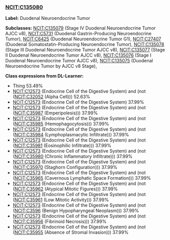 
### [NCIT:C135080](http://purl.obolibrary.org/obo/NCIT_C135080)
**Label:** Duodenal Neuroendocrine Tumor

**Subclasses:** [NCIT:C135079](http://purl.obolibrary.org/obo/NCIT_C135079) (Stage IV Duodenal Neuroendocrine Tumor AJCC v8), [NCIT:C5731](http://purl.obolibrary.org/obo/NCIT_C5731) (Duodenal Gastrin-Producing Neuroendocrine Tumor), [NCIT:C6425](http://purl.obolibrary.org/obo/NCIT_C6425) (Duodenal Neuroendocrine Tumor G1), [NCIT:C27407](http://purl.obolibrary.org/obo/NCIT_C27407) (Duodenal Somatostatin-Producing Neuroendocrine Tumor), [NCIT:C135078](http://purl.obolibrary.org/obo/NCIT_C135078) (Stage III Duodenal Neuroendocrine Tumor AJCC v8), [NCIT:C135077](http://purl.obolibrary.org/obo/NCIT_C135077) (Stage II Duodenal Neuroendocrine Tumor AJCC v8), [NCIT:C135076](http://purl.obolibrary.org/obo/NCIT_C135076) (Stage I Duodenal Neuroendocrine Tumor AJCC v8), [NCIT:C135075](http://purl.obolibrary.org/obo/NCIT_C135075) (Duodenal Neuroendocrine Tumor by AJCC v8 Stage), 

**Class expressions from DL-Learner:**

- Thing 53.49%
- [NCIT:C12573](http://purl.obolibrary.org/obo/NCIT_C12573) (Endocrine Cell of the Digestive System) and (not ([NCIT:C32052](http://purl.obolibrary.org/obo/NCIT_C32052) (Alpha Cell))) 52.63%
- [NCIT:C12573](http://purl.obolibrary.org/obo/NCIT_C12573) (Endocrine Cell of the Digestive System) 37.99%
- [NCIT:C12573](http://purl.obolibrary.org/obo/NCIT_C12573) (Endocrine Cell of the Digestive System) and (not ([NCIT:C35987](http://purl.obolibrary.org/obo/NCIT_C35987) (Emperipolesis))) 37.99%
- [NCIT:C12573](http://purl.obolibrary.org/obo/NCIT_C12573) (Endocrine Cell of the Digestive System) and (not ([NCIT:C35985](http://purl.obolibrary.org/obo/NCIT_C35985) (Hemophagocytosis))) 37.99%
- [NCIT:C12573](http://purl.obolibrary.org/obo/NCIT_C12573) (Endocrine Cell of the Digestive System) and (not ([NCIT:C35984](http://purl.obolibrary.org/obo/NCIT_C35984) (Lymphoplasmacytic Infiltrate))) 37.99%
- [NCIT:C12573](http://purl.obolibrary.org/obo/NCIT_C12573) (Endocrine Cell of the Digestive System) and (not ([NCIT:C35981](http://purl.obolibrary.org/obo/NCIT_C35981) (Eosinophilic Infiltrate))) 37.99%
- [NCIT:C12573](http://purl.obolibrary.org/obo/NCIT_C12573) (Endocrine Cell of the Digestive System) and (not ([NCIT:C35980](http://purl.obolibrary.org/obo/NCIT_C35980) (Chronic Inflammatory Infiltrate))) 37.99%
- [NCIT:C12573](http://purl.obolibrary.org/obo/NCIT_C12573) (Endocrine Cell of the Digestive System) and (not ([NCIT:C35970](http://purl.obolibrary.org/obo/NCIT_C35970) (Staghorn Configuration))) 37.99%
- [NCIT:C12573](http://purl.obolibrary.org/obo/NCIT_C12573) (Endocrine Cell of the Digestive System) and (not ([NCIT:C35965](http://purl.obolibrary.org/obo/NCIT_C35965) (Cavernous Lymphatic Space Formation))) 37.99%
- [NCIT:C12573](http://purl.obolibrary.org/obo/NCIT_C12573) (Endocrine Cell of the Digestive System) and (not ([NCIT:C35962](http://purl.obolibrary.org/obo/NCIT_C35962) (Atypical Mitotic Figures))) 37.99%
- [NCIT:C12573](http://purl.obolibrary.org/obo/NCIT_C12573) (Endocrine Cell of the Digestive System) and (not ([NCIT:C35961](http://purl.obolibrary.org/obo/NCIT_C35961) (Low Mitotic Activity))) 37.99%
- [NCIT:C12573](http://purl.obolibrary.org/obo/NCIT_C12573) (Endocrine Cell of the Digestive System) and (not ([NCIT:C3596](http://purl.obolibrary.org/obo/NCIT_C3596) (Benign Hypopharyngeal Neoplasm))) 37.99%
- [NCIT:C12573](http://purl.obolibrary.org/obo/NCIT_C12573) (Endocrine Cell of the Digestive System) and (not ([NCIT:C35956](http://purl.obolibrary.org/obo/NCIT_C35956) (Fibrinoid Necrosis))) 37.99%
- [NCIT:C12573](http://purl.obolibrary.org/obo/NCIT_C12573) (Endocrine Cell of the Digestive System) and (not ([NCIT:C35955](http://purl.obolibrary.org/obo/NCIT_C35955) (Absence of Stromal Invasion))) 37.99%


